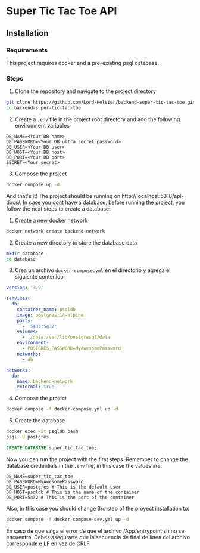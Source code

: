 # Super Tic Tac Toe API

## Installation

### Requirements

This project requires docker and a pre-existing psql database.

### Steps

1. Clone the repository and navigate to the project directory

  ```bash
  git clone https://github.com/Lord-Kelsier/backend-super-tic-tac-toe.git
  cd backend-super-tic-tac-toe
  ```

2. Create a `.env` file in the project root directory and add the following environment variables

  ```env
  DB_NAME=<Your DB name>
  DB_PASSWORD=<Your DB ultra secret password>
  DB_USER=<Your DB user>
  DB_HOST=<Your DB host>
  DB_PORT=<Your DB port>
  SECRET=<Your secret>
  ```

3. Compose the project

  ```bash
  docker compose up -d
  ```

And that's it! The project should be running on http://localhost:5318/api-docs/. In case you dont have a database, before running the project, you follow the next steps to create a database:

1. Create a new docker network

```bash
docker network create backend-network
```

2. Create a new directory to store the database data

```bash
mkdir database
cd database
```

3. Crea un archivo `docker-compose.yml` en el directorio y agrega el siguiente contenido

```yml
version: '3.9'

services:
  db:
    container_name: psqldb
    image: postgres:14-alpine
    ports:
      - '5433:5432'
    volumes:
      - ./data:/var/lib/postgresql/data
    environment:
      - POSTGRES_PASSWORD=MyAwesomePassword
    networks:
      - db

networks:
  db:
    name: backend-network
    external: true
```

4. Compose the project

```bash
docker compose -f docker-compose.yml up -d
```

5. Create the database

```bash
docker exec -it psqldb bash
psql -U postgres
```

```sql
CREATE DATABASE super_tic_tac_toe;
```

Now you can run the project with the first steps.
Remember to change the database credentials in the `.env` file, in this case the values are:

```env
DB_NAME=super_tic_tac_toe
DB_PASSWORD=MyAwesomePassword
DB_USER=postgres # This is the default user
DB_HOST=psqldb # This is the name of the container
DB_PORT=5432 # This is the port of the container
```

Also, in this case you should change 3rd step of the proyect installation to:

```bash
docker compose -f docker-compose-dev.yml up -d
```

En caso de que salga el error de que el archivo /App/entrypoint.sh no se encuentra. Debes asegurarte que la secuencia de final de linea del archivo corresponde e LF en vez de CRLF
